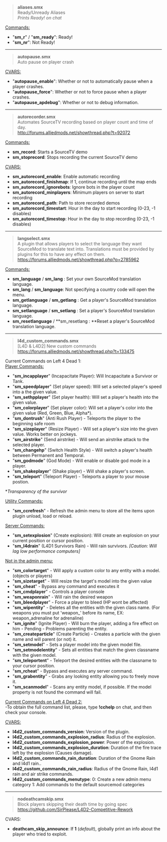>**aliases.smx**  
Ready/Unready Aliases  
*Prints Ready! on chat*

<ins>Commands:</ins>
- "**sm_r**" / "**sm_ready**": Ready!
- "**sm_nr**": Not Ready!
---
>**autopause.smx**  
Auto pause on player crash

<ins>CVARS:</ins>
- "**autopause_enable**": Whether or not to automatically pause when a player crashes.
- "**autopause_force**": Whether or not to force pause when a player crashes.
- "**autopause_apdebug**": Whether or not to debug information.
---
>**autorecorder.smx**  
Automates SourceTV recording based on player count and time of day.  
http://forums.alliedmods.net/showthread.php?t=92072

<ins>Commands:</ins>

* **sm_record**: Starts a SourceTV demo
* **sm_stoprecord**: Stops recording the current SourceTV demo

<ins>CVARS:</ins>
* **sm_autorecord_enable**: Enable automatic recording
* **sm_autorecord_finishmap**: If 1, continue recording until the map ends
* **sm_autorecord_ignorebots**: Ignore bots in the player count
* **sm_autorecord_minplayers**: Minimum players on server to start recording
* **sm_autorecord_path**: Path to store recorded demos
* **sm_autorecord_timestart**: Hour in the day to start recording (0-23, -1 disables)
* **sm_autorecord_timestop**: Hour in the day to stop recording (0-23, -1 disables)

---
>**langselect.smx**  
A plugin that allows players to select the language they want SourceMod to translate text into. Translations must be provided by plugins for this to have any effect on them.  
https://forums.alliedmods.net/showthread.php?p=2785962

<ins>Commands:</ins>
* **sm_language** / **sm_lang <Country Code>**: Set your own SourceMod translation language.  
* **sm_lang** / **sm_language**: Not specifying a country code will open the menu.  
* **sm_getlanguage** / **sm_getlang** <Target>: Get a player's SourceMod translation language.  
* **sm_setlanguage** / **sm_setlang <Target> <Country Code>**: Set a player's SourceMod translation language.  
* **sm_resetlanguage** / **sm_resetlang <Target>: **Reset a player's SourceMod translation language.

---

> **l4d_custom_commands.smx**  
[L4D & L4D2] New custom commands  
https://forums.alliedmods.net/showthread.php?t=133475

Current Commands on Left 4 Dead 1:  
<ins>Player Commands:</ins>
- "**sm_incapplayer**" (Incapacitate Player): Will Incapacitate a Survivor or Tank.
- "**sm_speedplayer**" (Set player speed): Will set a selected player's speed into a the given value.
- "**sm_sethpplayer**" (Set player health): Will set a player's health into the given value.
- "**sm_colorplayer**" (Set player color): Will set a player's color into the given value (Red, Green, Blue, Alpha*).
- "**sm_dontrush**" (Anti Rush Player) - Teleports the player to the beginning safe room
- "**sm_sizeplayer**" (Resize Player) - Will set a player's size into the given value. Works better on jockeys.
- "**sm_airstrike**" (Send airstrike) - Will send an airstrike attack to the selected player.
- "**sm_changehp**" (Switch Health Style) - Will switch a player's health between Permanent and Temporal.
- "**sm_godmode**" (God Mode) - Will enable or disable god mode in a player.
- "**sm_shakeplayer**" (Shake player) - Will shake a player's screen.
- "**sm_teleport**" (Teleport Player) - Teleports a player to your mouse postion.

**Transparency of the survivor*

<ins>Utility Commands:</ins>
- "**sm_ccrefresh**" - Refresh the admin menu to store all the items upon plugin unload, load or reload.

<ins>Server Commands:</ins>
- "**sm_setexplosion**" (Create explosion): Will create an explosion on your current position or cursor position.
- "**sm_l4drain**" (L4D1 Survivors Rain) - Will rain survivors. *[Caution: Will lag low performance computers]*

<ins>Not in the admin menu:</ins>
- "**sm_colortarget**" - Will apply a custom color to any entity with a model. (objects or players)
- "**sm_sizetarget**" - Will resize the target's model into the given value
- "**sm_cheat**" - Bypass any command and executes it
- "**sm_cmdplayer**" - Controls a player console
- "**sm_weaponrain**" - Will rain the desired weapon
- "**sm_bleedplayer**" - Force a player to bleed (HP wont be affected)
- "**sm_wipentity**" - Deletes all the entities with the given class name. (For weapons you must put 'weapon_' before its name, EX: weapon_adrenaline for adrenaline)
- "**sm_ignite**" (Ignite Player) - Will burn the player, adding a fire effect on him - Pending - Problems parenting the entity.
- "**sm_createparticle**" (Create Particle) - Creates a particle with the given name and will parent (or not) it.
- "**sm_setmodel**" - Sets a player model into the given model file.
- "**sm_setmodelentity**" - Sets all entities that match the given classname with the given model.
- "**sm_teleportent**" - Teleport the desired entities with the classname to your cursor position.
- "**sm_rcheat**" - Bypass and executes any server command.
- "**sm_grabentity**" - Grabs any looking entity allowing you to freely move it.
- "**sm_scanmodel**" - Scans any entity model, if possible. If the model property is not found the command will fail.

<ins>Current Commands on Left 4 Dead 2:</ins>  
-To obtain the full command list, please, type **!cchelp** on chat, and then check your console.

<ins>CVARS:</ins>  
- **l4d2_custom_commands_version**: Version of the plugin.
- **l4d2_custom_commands_explosion_radius**: Radius of the explosion.
- **l4d2_custom_commands_explosion_power**: Power of the explosion.
- **l4d2_custom_commands_explosion_duration**: Duration of the fire trace left by the explosion (Causes damage).
- **l4d2_custom_commands_rain_duration**: Duration of the Gnome Rain and l4d1 rain..
- **l4d2_custom_commands_rain_radius**: Radius of the Gnome Rain, l4d1 rain and air strike commands.
- **l4d2_custom_commands_menutype**: 0: Create a new admin menu category 1: Add commands to the default sourcemod categories

---
>**nodeathcamskip.smx**  
Block players skipping their death time by going spec  
https://github.com/SirPlease/L4D2-Competitive-Rework

CVARS:
* **deathcam_skip_announce**: If **1** (*default*), globally print an info about the player who tried to exploit.